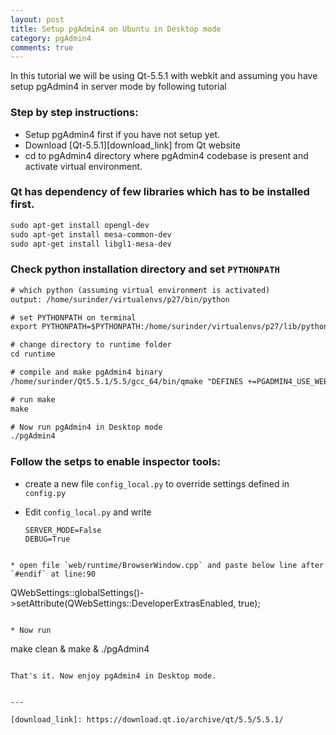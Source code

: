 ```yaml
---
layout: post
title: Setup pgAdmin4 on Ubuntu in Desktop mode
category: pgAdmin4
comments: true
---
```


In this tutorial we will be using Qt-5.5.1 with webkit and assuming you have setup pgAdmin4 in server mode by following tutorial

### Step by step instructions:

* Setup pgAdmin4 first if you have not setup yet.
* Download [Qt-5.5.1][download_link] from Qt website
* cd to pgAdmin4 directory where pgAdmin4 codebase is present and activate virtual environment.

### Qt has dependency of few libraries which has to be installed first.

``` html
sudo apt-get install opengl-dev
sudo apt-get install mesa-common-dev
sudo apt-get install libgl1-mesa-dev
```

### Check python installation directory and set `PYTHONPATH`

``` html
# which python (assuming virtual environment is activated)
output: /home/surinder/virtualenvs/p27/bin/python

# set PYTHONPATH on terminal
export PYTHONPATH=$PYTHONPATH:/home/surinder/virtualenvs/p27/lib/python2.7/site-packages/

# change directory to runtime folder
cd runtime

# compile and make pgAdmin4 binary
/home/surinder/Qt5.5.1/5.5/gcc_64/bin/qmake "DEFINES +=PGADMIN4_USE_WEBKIT"

# run make
make

# Now run pgAdmin4 in Desktop mode
./pgAdmin4
```

### Follow the setps to enable inspector tools:

* create a new file `config_local.py` to override settings defined in `config.py`

* Edit `config_local.py` and write

  ```
  SERVER_MODE=False
  DEBUG=True
```

* open file `web/runtime/BrowserWindow.cpp` and paste below line after `#endif` at line:90

  ```
  QWebSettings::globalSettings()->setAttribute(QWebSettings::DeveloperExtrasEnabled, true);
  ```

* Now run

  ```
  make clean & make & ./pgAdmin4
  ```

That's it. Now enjoy pgAdmin4 in Desktop mode.


---

[download_link]: https://download.qt.io/archive/qt/5.5/5.5.1/
